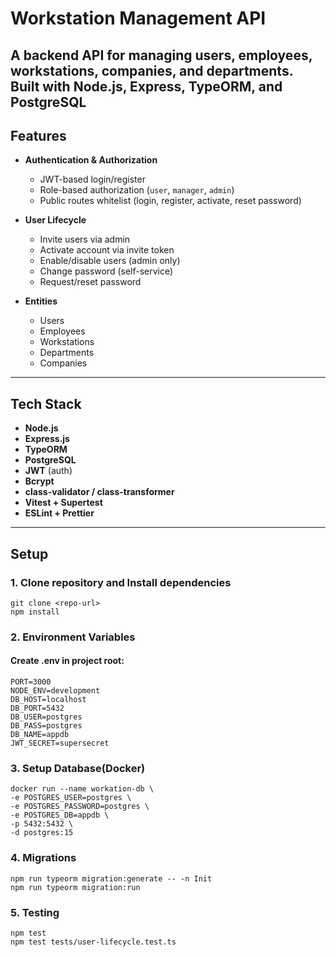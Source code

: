 # Workstation Management API

A backend API for managing users, employees, workstations, companies, and departments.  
Built with **Node.js**, **Express**, **TypeORM**, and **PostgreSQL**
---

##  Features

- **Authentication & Authorization**
    - JWT-based login/register
    - Role-based authorization (`user`, `manager`, `admin`)
    - Public routes whitelist (login, register, activate, reset password)

- **User Lifecycle**
    - Invite users via admin
    - Activate account via invite token
    - Enable/disable users (admin only)
    - Change password (self-service)
    - Request/reset password

- **Entities**
    - Users
    - Employees
    - Workstations
    - Departments
    - Companies
---

##  Tech Stack

- **Node.js** 
- **Express.js**
- **TypeORM** 
- **PostgreSQL**
- **JWT** (auth)
- **Bcrypt**
- **class-validator / class-transformer** 
- **Vitest + Supertest** 
- **ESLint + Prettier** 

---

## Setup

### 1. Clone repository and Install dependencies

```
git clone <repo-url>
npm install
```

### 2. Environment Variables

#### Create .env in project root:

```
PORT=3000
NODE_ENV=development
DB_HOST=localhost
DB_PORT=5432
DB_USER=postgres
DB_PASS=postgres
DB_NAME=appdb
JWT_SECRET=supersecret
```

### 3. Setup Database(Docker)
```
docker run --name workation-db \
-e POSTGRES_USER=postgres \
-e POSTGRES_PASSWORD=postgres \
-e POSTGRES_DB=appdb \
-p 5432:5432 \
-d postgres:15
```

### 4. Migrations
```
npm run typeorm migration:generate -- -n Init
npm run typeorm migration:run
```

### 5. Testing

```
npm test 
npm test tests/user-lifecycle.test.ts 
```